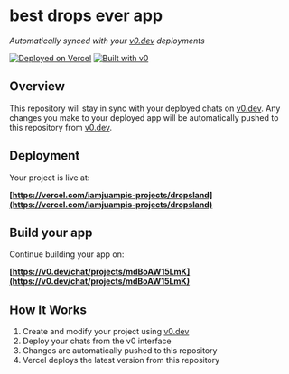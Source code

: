 # best drops ever app

*Automatically synced with your [v0.dev](https://v0.dev) deployments*

[![Deployed on Vercel](https://img.shields.io/badge/Deployed%20on-Vercel-black?style=for-the-badge&logo=vercel)](https://vercel.com/iamjuampis-projects/dropsland)
[![Built with v0](https://img.shields.io/badge/Built%20with-v0.dev-black?style=for-the-badge)](https://v0.dev/chat/projects/mdBoAW15LmK)

## Overview

This repository will stay in sync with your deployed chats on [v0.dev](https://v0.dev).
Any changes you make to your deployed app will be automatically pushed to this repository from [v0.dev](https://v0.dev).

## Deployment

Your project is live at:

**[https://vercel.com/iamjuampis-projects/dropsland](https://vercel.com/iamjuampis-projects/dropsland)**

## Build your app

Continue building your app on:

**[https://v0.dev/chat/projects/mdBoAW15LmK](https://v0.dev/chat/projects/mdBoAW15LmK)**

## How It Works

1. Create and modify your project using [v0.dev](https://v0.dev)
2. Deploy your chats from the v0 interface
3. Changes are automatically pushed to this repository
4. Vercel deploys the latest version from this repository